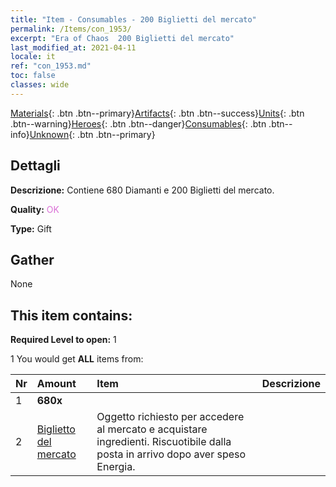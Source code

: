 ```yaml
---
title: "Item - Consumables - 200 Biglietti del mercato"
permalink: /Items/con_1953/
excerpt: "Era of Chaos  200 Biglietti del mercato"
last_modified_at: 2021-04-11
locale: it
ref: "con_1953.md"
toc: false
classes: wide
---
```

 [Materials](/it/Items/){: .btn .btn--primary}[Artifacts](/it/Items/Artifacts/){: .btn .btn--success}[Units](/it/Items/Units/){: .btn .btn--warning}[Heroes](/it/Items/Heroes/){: .btn .btn--danger}[Consumables](/it/Items/Consumables/){: .btn .btn--info}[Unknown](/it/Items/Unknown/){: .btn .btn--primary}

## Dettagli
 **Descrizione:** Contiene 680 Diamanti e 200 Biglietti del mercato.

 **Quality:** <span style="color: #DA70D6">OK</span>

 **Type:** Gift

## Gather

  None

## This item contains:

 **Required Level to open:** 1

 1 You would get **ALL** items  from:

  | Nr | Amount |     Item    | Descrizione |
  |:---|:-------|:------------|:-----------:|
  | 1 |  **680x** | <i class="fas fa-gem"/> |  | 
  | 2 | [Biglietto del mercato](/it/Items/con_1157/) | Oggetto richiesto per accedere al mercato e acquistare ingredienti. Riscuotibile dalla posta in arrivo dopo aver speso Energia. | 

